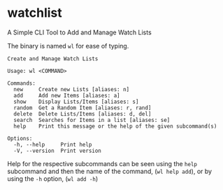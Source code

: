 # watchlist
A Simple CLI Tool to Add and Manage Watch Lists

The binary is named `wl` for ease of typing.

```
Create and Manage Watch Lists

Usage: wl <COMMAND>

Commands:
  new     Create new Lists [aliases: n]
  add     Add new Items [aliases: a]
  show    Display Lists/Items [aliases: s]
  random  Get a Random Item [aliases: r, rand]
  delete  Delete Lists/Items [aliases: d, del]
  search  Searches for Items in a list [aliases: se]
  help    Print this message or the help of the given subcommand(s)

Options:
  -h, --help     Print help
  -V, --version  Print version
```
Help for the respective subcommands can be seen using the `help` subcommand and then the name of the command, (`wl help add`), or by using the `-h` option, (`wl add -h`)

